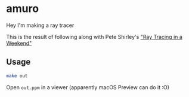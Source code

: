 # amuro

Hey I'm making a ray tracer

This is the result of following along with Pete Shirley's ["Ray Tracing in a Weekend"](https://www.amazon.com/Ray-Tracing-Weekend-Minibooks-Book-ebook/dp/B01B5AODD8)

## Usage
```sh
make out
```

Open `out.ppm` in a viewer (apparently macOS Preview can do it :O)
